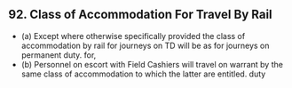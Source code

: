 ## 92. Class of Accommodation For Travel By Rail

- (a) Except where otherwise specifically provided the class of accommodation by rail for journeys on TD will be as for journeys on permanent duty. for,
- (b) Personnel on escort with Field Cashiers will travel on warrant by the same class of accommodation to which the latter are entitled. duty
